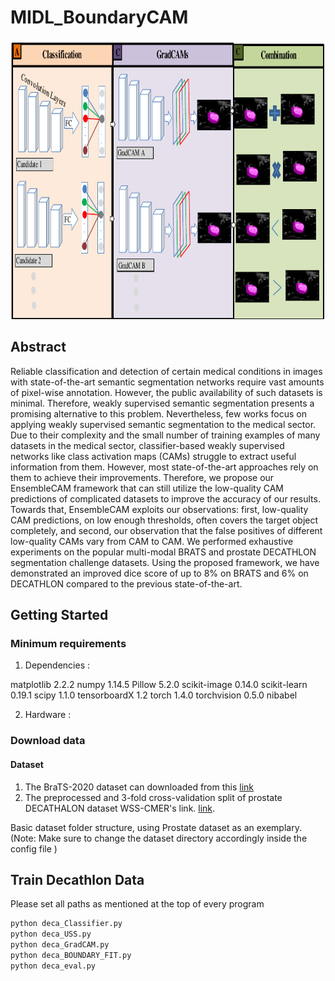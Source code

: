 # MIDL_BoundaryCAM

<img src="img/frame.pdf" width="800" height="447"/>

## Abstract
Reliable classification and detection of certain medical conditions in images with state-of-the-art semantic segmentation networks require vast amounts of pixel-wise annotation. However, the public availability of such datasets is minimal. Therefore, weakly supervised semantic segmentation presents a promising alternative to this problem. Nevertheless, few works focus on applying weakly supervised semantic segmentation to the medical sector. Due to their complexity and the small number of training examples of many datasets in the medical sector, classifier-based weakly supervised networks like class activation maps (CAMs) struggle to extract useful information from them. However, most state-of-the-art approaches rely on them to achieve their improvements. Therefore, we propose our EnsembleCAM framework that can still utilize the low-quality CAM predictions of complicated datasets to improve the accuracy of our results. Towards that, EnsembleCAM exploits our observations: first, low-quality CAM predictions, on low enough thresholds, often covers the target object completely, and second, our observation that the false positives of different low-quality CAMs vary from CAM to CAM. We performed exhaustive experiments on the popular multi-modal BRATS and prostate DECATHLON segmentation challenge datasets. Using the proposed framework, we have demonstrated an improved dice score of up to 8\% on BRATS and 6\% on DECATHLON compared to the previous state-of-the-art.


## Getting Started

### Minimum requirements

1. Dependencies :

matplotlib 2.2.2
numpy 1.14.5
Pillow 5.2.0
scikit-image 0.14.0
scikit-learn 0.19.1
scipy 1.1.0
tensorboardX 1.2
torch 1.4.0
torchvision 0.5.0
nibabel

 2. Hardware :

### Download data

#### Dataset

1. The BraTS-2020 dataset can downloaded from this [link](https://www.med.upenn.edu/cbica/brats2020/data.html)
2. The preprocessed and 3-fold cross-validation split of prostate DECATHALON dataset WSS-CMER's link. [link](https://github.com/gaurav104/WSS-CMER).

Basic dataset folder structure, using Prostate dataset as an exemplary. (Note: Make sure to change the dataset directory accordingly inside the config file )


## Train Decathlon Data
Please set all paths as mentioned at the top of every program 
```python
python deca_Classifier.py
python deca_USS.py
python deca_GradCAM.py
python deca_BOUNDARY_FIT.py
python deca_eval.py

```

```
